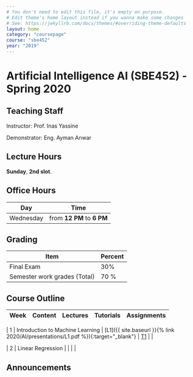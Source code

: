 ```yaml
---
# You don't need to edit this file, it's empty on purpose.
# Edit theme's home layout instead if you wanna make some changes
# See: https://jekyllrb.com/docs/themes/#overriding-theme-defaults
layout: home
category: "coursepage"
course: "sbe452"
year: "2019"
---
```

# Artificial Intelligence AI \(SBE452\) - Spring 2020

## Teaching Staff

Instructor: Prof. Inas Yassine

Demonstrator:  Eng. Ayman Anwar  

## Lecture Hours

**Sunday**, **2nd slot**.

## Office Hours

| Day | Time |
|-----|-----------|
| Wednesday | from **12 PM** to **6 PM** |

## Grading

| Item | Percent  |
|-----|-----------|
| Final Exam | 30%  |
| Semester work grades (Total) | 70 % |


## Course Outline

| Week | Content |  Lectures | Tutorials | Assignments 
|------|-----------------|-----| -------| -----------|

|   1  | Introduction to Machine Learning | [L1]({{ site.baseurl }}{% link 2020/AI/presentations/L1.pdf %}){:target="_blank"} | [T1](https://github.com/sbme-tutorials/SBE452-AI-Demos/blob/master/House%20Price%20Demo/HousePrice.ipynb) | |

|   2  | Linear Regression |  | | |


## Announcements
